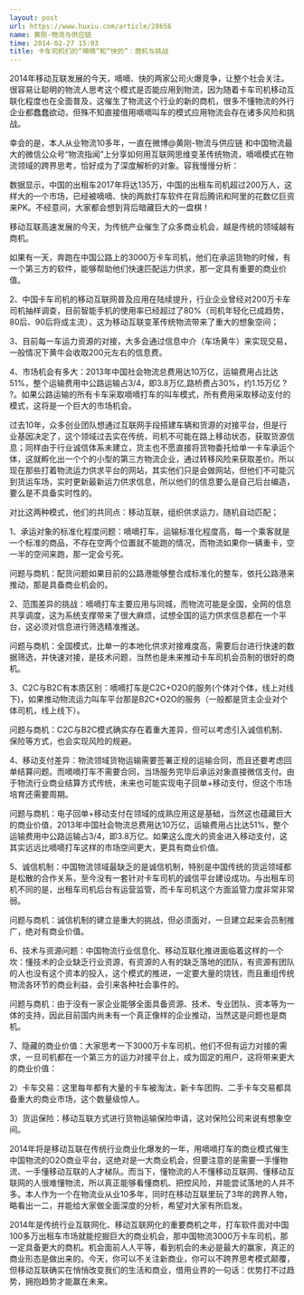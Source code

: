 ```yaml
---
layout: post
url: https://www.huxiu.com/article/28656
name: 黄刚-物流与供应链
time: 2014-02-27 15:03
title: 卡车司机们的“嘀嘀”和“快的”：商机与挑战
---
```

2014年移动互联发展的今天，嘀嘀、快的两家公司火爆竞争，让整个社会关注。很容易让聪明的物流人思考这个模式是否能应用到物流，因为随着卡车司机移动互联化程度也在全面普及，这催生了物流这个行业的新的商机，很多不懂物流的外行企业都蠢蠢欲动，但殊不知直接借用嘀嘀叫车的模式应用物流会存在诸多风险和挑战。

幸会的是，本人从业物流10多年，一直在微博@黄刚-物流与供应链 和中国物流最大的微信公众号“物流指闻”上分享如何用互联网思维变革传统物流，嘀嘀模式在物流领域的跨界思考，恰好成为了深度解析的对象。容我慢慢分析：

数据显示，中国的出租车2017年将达135万，中国的出租车司机超过200万人，这样大的一个市场，已经被嘀嘀、快的两款打车软件在背后腾讯和阿里的花数亿巨资来PK。不经意间，大家都会想到背后暗藏巨大的一盘棋！

移动互联高速发展的今天，为传统产业催生了众多商业机会，越是传统的领域越有商机。

如果有一天，奔跑在中国公路上的3000万卡车司机，他们在承运货物的时候，有一个第三方的软件，能够帮助他们快速匹配运力供求，那一定具有重要的商业价值。

2、中国卡车司机的移动互联网普及应用在陆续提升，行业企业曾经对200万卡车司机抽样调查，目前智能手机的使用率已经超过了80%（司机年轻化已成趋势，80后、90后将成主流），这为移动互联变革传统物流带来了重大的想象空间；

3、目前每一车运力资源的对接，大多会通过信息中介（车场黄牛）来实现交易，一般情况下黄牛会收取200元左右的信息费。

4、市场机会有多大：2013年中国社会物流总费用达10万亿，运输费用占比达51%，整个运输费用中公路运输占3/4，即3.8万亿,路桥费占30%，约1.15万亿 ? ?。如果公路运输的所有卡车采取嘀嘀打车的叫车模式，所有费用采取移动支付的模式，这将是一个巨大的市场机会。

过去10年，众多创业团队想通过互联网手段搭建车辆和货源的对接平台，但是行业基因决定了，这个领域过去实在传统，司机不可能在路上移动状态，获取货源信息；同样由于行业诚信体系未建立，货主也不愿直接将货物委托给单一卡车承运个体，这就孵化出一个个的小型的第三方物流企业，通过转移风险来获取差价。所以现在那些打着物流运力供求平台的网站，其实他们只是会做网站，但他们不可能沉到货运车场，实时更新最新运力供求信息，所以他们的信息要么是自己后台编造，要么是不具备实时性的。

对比这两种模式，他们的共同点：移动互联，组织供求运力，随机自动匹配；

1、承运对象的标准化程度问题：嘀嘀打车，运输标准化程度高，每一个乘客就是一个标准的商品，不存在空两个位置就不能跑的情况，而物流如果你一辆重卡，空一半的空间来跑，那一定会亏死。

问题与商机：配货问题如果目前的公路港能够整合成标准化的整车，依托公路港来推动，那是具备商业机会的。

2、范围差异的挑战：嘀嘀打车主要应用与同城，而物流可能是全国，全网的信息共享调度，这为系统支撑带来了很大麻烦，试想全国的运力供求信息都在一个平台，这必须对信息进行筛选精准推送。

问题与商机：全国模式，比单一的本地化供求对接难度高，需要后台进行快速的数据筛选，并快速对接，是技术问题，当然也是未来推动卡车司机会员制的很好的商机。

3、C2C与B2C有本质区别：嘀嘀打车是C2C+O2O的服务(个体对个体，线上对线下)，如果推动物流运力叫车平台那是B2C+O2O的服务（一般都是货主企业对个体司机，线上线下）。

问题与商机：C2C与B2C模式确实存在着重大差异，但可以考虑引入诚信机制、保险等方式，也会实现风险的规避。

4、移动支付差异：物流领域货物运输需要签署正规的运输合同，而且还要考虑回单结算问题。而嘀嘀打车不需要合同，当场服务完毕后承运对象直接微信支付。由于物流行业商业结算方式传统，未来也可能实现电子回单+移动支付，但这个市场培育还需要周期。

问题与商机：电子回单+移动支付在领域的成熟应用这是基础，当然这也蕴藏巨大的商业价值，2013年中国社会物流总费用达10万亿，运输费用占比达51%，整个运输费用中公路运输占3/4，即3.8万亿。如果这么庞大的资金进入移动支付，这其实远远比嘀嘀打车这样的市场空间更大，更具有商业价值。

5、诚信机制：中国物流领域最缺乏的是诚信机制，特别是中国传统的货运领域都是松散的合作关系，至今没有一套针对卡车司机的诚信平台建设成功。与出租车司机不同的是，出租车司机后台有运营监管，而卡车司机这个方面监管力度非常非常弱。

问题与商机：诚信机制的建立是重大的挑战，但必须面对，一旦建立起来会员制推广，绝对有商业价值。

6、技术与资源问题：中国物流行业信息化、移动互联化推进面临着这样的一个坎：懂技术的企业缺乏行业资源，有资源的人有的缺乏落地的团队，有资源有团队的人也没有这个资本的投入，这个模式的推进，一定要大量的烧钱，而且重组传统物流各环节的商业利益，会引来各种社会事件的。

问题与商机：由于没有一家企业能够全面具备资源、技术、专业团队、资本等为一体的支持，因此目前国内尚未有一个真正像样的企业推动，当然这是问题也是商机。

7、隐藏的商业价值：大家思考一下3000万卡车司机，他们不但有运力对接的需求，一旦司机都在一个第三方的运力对接平台上，成为固定的用户，这将带来更大的商业价值：

2）卡车交易：这里每年都有大量的卡车被淘汰，新卡车团购、二手卡车交易都具备重大的商业市场，这个数量级惊人。

3）货运保险：移动互联方式进行货物运输保险申请，这对保险公司来说有想象空间。

2014年将是移动互联在传统行业商业化爆发的一年，用嘀嘀打车的商业模式催生中国物流的O2O商业平台，这绝对是一大商业机会，但要注意的是需要一手懂物流、一手懂移动互联的人才梯队。而当下，懂物流的人不懂移动互联网、懂移动互联网的人很难懂物流，所以真正能够看懂商机、把控风险，并能尝试落地的人并不多。本人作为一个在物流业从业10多年，同时在移动互联里玩了3年的跨界人物，略看出一二，并能给大家做全面深度的分析，希望对大家有所启发。

2014年是传统行业互联网化、移动互联网化的重要商机之年，打车软件面对中国100多万出租车市场就能挖掘巨大的商业机会，那中国物流3000万卡车司机，那一定具备更大的商机。机会面前人人平等，看到机会的未必是最大的赢家，真正的商业形态是做出来的。今天，你可以不关注新商业，你可以不跨界思考模式颠覆，但移动互联确实在悄悄改变我们的生活和商业，借用业界的一句话：优势打不过趋势，拥抱趋势才能赢在未来。

